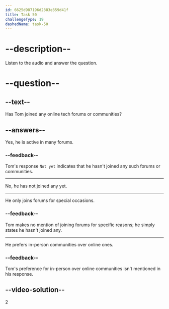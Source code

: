 ```yaml
---
id: 6625d987196d2383e359d41f
title: Task 50
challengeType: 19
dashedName: task-50
---
```


<!--
AUDIO REFERENCE:
Sarah: Also, have you ever joined online tech forums or communities?
Tom: Not yet. Are they helpful?
-->

# --description--

Listen to the audio and answer the question.

# --question--

## --text--

Has Tom joined any online tech forums or communities?

## --answers--

Yes, he is active in many forums.

### --feedback--

Tom's response `Not yet` indicates that he hasn't joined any such forums or communities.

---

No, he has not joined any yet.

---

He only joins forums for special occasions.

### --feedback--

Tom makes no mention of joining forums for specific reasons; he simply states he hasn't joined any.

---

He prefers in-person communities over online ones.

### --feedback--

Tom's preference for in-person over online communities isn't mentioned in his response.

## --video-solution--

2
